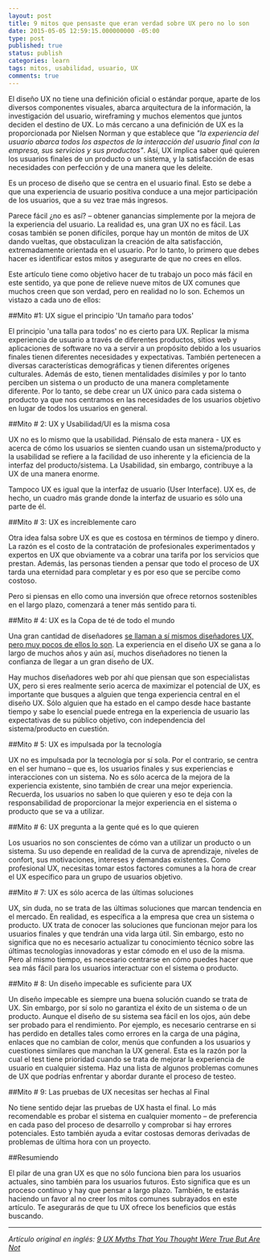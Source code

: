 ```yaml
---
layout: post
title: 9 mitos que pensaste que eran verdad sobre UX pero no lo son
date: 2015-05-05 12:59:15.000000000 -05:00
type: post
published: true
status: publish
categories: learn
tags: mitos, usabilidad, usuario, UX
comments: true
---
```

El diseño UX no tiene una definición oficial o estándar porque, aparte de los diversos componentes visuales, abarca arquitectura de la información, la investigación del usuario, wireframing y muchos elementos que juntos deciden el destino de UX. Lo más cercano a una definición de UX es la proporcionada por Nielsen Norman y que establece que <em>"la experiencia del usuario abarca todos los aspectos de la interacción del usuario final con la empresa, sus servicios y sus productos"</em>. Así, UX implica saber qué quieren los usuarios finales de un producto o un sistema, y la satisfacción de esas necesidades con perfección y de una manera que les deleite.

Es un proceso de diseño que se centra en el usuario final. Esto se debe a que una experiencia de usuario positiva conduce a una mejor participación de los usuarios, que a su vez trae más ingresos.

Parece fácil ¿no es así? – obtener ganancias simplemente por la mejora de la experiencia del usuario. La realidad es, una gran UX no es fácil. Las cosas también se ponen difíciles, porque hay un montón de mitos de UX dando vueltas, que obstaculizan la creación de alta satisfacción, extremadamente orientada en el usuario. Por lo tanto, lo primero que debes hacer es identificar estos mitos y asegurarte de que no crees en ellos.

Este artículo tiene como objetivo hacer de tu trabajo un poco más fácil en este sentido, ya que pone de relieve nueve mitos de UX comunes que muchos creen que son verdad, pero en realidad no lo son. Echemos un vistazo a cada uno de ellos:

##Mito #1: UX sigue el principio 'Un tamaño para todos'

El principio 'una talla para todos' no es cierto para UX. Replicar la misma experiencia de usuario a través de diferentes productos, sitios web y aplicaciones de software no va a servir a un propósito debido a los usuarios finales tienen diferentes necesidades y expectativas. También pertenecen a diversas características demográficas y tienen diferentes orígenes culturales. Además de esto, tienen mentalidades disímiles y por lo tanto perciben un sistema o un producto de una manera completamente diferente. Por lo tanto, se debe crear un UX único para cada sistema o producto ya que nos centramos en las necesidades de los usuarios objetivo en lugar de todos los usuarios en general.

##Mito # 2: UX y Usabilidad/UI es la misma cosa

UX no es lo mismo que la usabilidad. Piénsalo de esta manera - UX es acerca de cómo los usuarios se sienten cuando usan un sistema/producto y la usabilidad se refiere a la facilidad de uso inherente y la eficiencia de la interfaz del producto/sistema. La Usabilidad, sin embargo, contribuye a la UX de una manera enorme.

Tampoco UX es igual que la interfaz de usuario (User Interface). UX es, de hecho, un cuadro más grande donde la interfaz de usuario es sólo una parte de él.

##Mito # 3: UX es increíblemente caro

Otra idea falsa sobre UX es que es costosa en términos de tiempo y dinero. La razón es el costo de la contratación de profesionales experimentados y expertos en UX que obviamente va a cobrar una tarifa por los servicios que prestan. Además, las personas tienden a pensar que todo el proceso de UX tarda una eternidad para completar y es por eso que se percibe como costoso.</p>
<p>Pero si piensas en ello como una inversión que ofrece retornos sostenibles en el largo plazo, comenzará a tener más sentido para ti.

##Mito # 4: UX es la Copa de té de todo el mundo

Una gran cantidad de diseñadores [se llaman a sí mismos diseñadores UX, pero muy pocos de ellos lo son](https://lavaldiblog.wordpress.com/2015/04/23/que-es-un-disenador-de-experiencia-de-usuario-y-que-hace/). La experiencia en el diseño UX se gana a lo largo de muchos años y aún así, muchos diseñadores no tienen la confianza de llegar a un gran diseño de UX.

Hay muchos diseñadores web por ahí que piensan que son especialistas UX, pero si eres realmente serio acerca de maximizar el potencial de UX, es importante que busques a alguien que tenga experiencia central en el diseño UX. Sólo alguien que ha estado en el campo desde hace bastante tiempo y sabe lo esencial puede entrega en la experiencia de usuario las expectativas de su público objetivo, con independencia del sistema/producto en cuestión.

##Mito # 5: UX es impulsada por la tecnología

UX no es impulsada por la tecnología por sí sola. Por el contrario, se centra en el ser humano – que es, los usuarios finales y sus experiencias e interacciones con un sistema. No es sólo acerca de la mejora de la experiencia existente, sino también de crear una mejor experiencia. Recuerda, los usuarios no saben lo que quieren y eso te deja con la responsabilidad de proporcionar la mejor experiencia en el sistema o producto que se va a utilizar.

##Mito # 6: UX pregunta a la gente qué es lo que quieren

Los usuarios no son conscientes de cómo van a utilizar un producto o un sistema. Su uso depende en realidad de la curva de aprendizaje, niveles de confort, sus motivaciones, intereses y demandas existentes. Como profesional UX, necesitas tomar estos factores comunes a la hora de crear el UX específico para un grupo de usuarios objetivo.

##Mito # 7: UX es sólo acerca de las últimas soluciones

UX, sin duda, no se trata de las últimas soluciones que marcan tendencia en el mercado. En realidad, es específica a la empresa que crea un sistema o producto. UX trata de conocer las soluciones que funcionan mejor para los usuarios finales y que tendrán una vida larga útil. Sin embargo, esto no significa que no es necesario actualizar tu conocimiento técnico sobre las últimas tecnologías innovadoras y estar cómodo en el uso de la misma. Pero al mismo tiempo, es necesario centrarse en cómo puedes hacer que sea más fácil para los usuarios interactuar con el sistema o producto.

##Mito # 8: Un diseño impecable es suficiente para UX

Un diseño impecable es siempre una buena solución cuando se trata de UX. Sin embargo, por sí solo no garantiza el éxito de un sistema o de un producto. Aunque el diseño de su sistema sea fácil en los ojos, aún debe ser probado para el rendimiento. Por ejemplo, es necesario centrarse en si has perdido en detalles tales como errores en la carga de una página, enlaces que no cambian de color, menús que confunden a los usuarios y cuestiones similares que manchan la UX general. Esta es la razón por la cual el test tiene prioridad cuando se trata de mejorar la experiencia de usuario en cualquier sistema. Haz una lista de algunos problemas comunes de UX que podrías enfrentar y abordar durante el proceso de testeo.

##Mito # 9: Las pruebas de UX necesitas ser hechas al Final

No tiene sentido dejar las pruebas de UX hasta el final. Lo más recomendable es probar el sistema en cualquier momento – de preferencia en cada paso del proceso de desarrollo y comprobar si hay errores potenciales. Esto también ayuda a evitar costosas demoras derivadas de problemas de última hora con un proyecto.

##Resumiendo

El pilar de una gran UX es que no sólo funciona bien para los usuarios actuales, sino también para los usuarios futuros. Esto significa que es un proceso continuo y hay que pensar a largo plazo. También, te estarás haciendo un favor al no creer los mitos comunes subrayados en este artículo. Te asegurarás de que tu UX ofrece los beneficios que estás buscando.

***

*Artículo original en inglés: [9 UX Myths That You Thought Were True But Are Not](http://usabilitygeek.com/9-ux-myths-that-you-thought-were-true-but-are-not/)*
